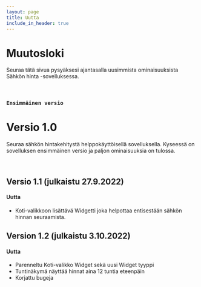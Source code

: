 ```yaml
---
layout: page
title: Uutta
include_in_header: true
---
```


# Muutosloki
Seuraa tätä sivua pysyäksesi ajantasalla uusimmista ominaisuuksista Sähkön hinta -sovelluksessa.

<br>

### `Ensimmäinen versio`
# **Versio 1.0**
Seuraa sähkön hintakehitystä helppokäyttöisellä sovelluksella. Kyseessä on sovelluksen ensimmäinen versio ja paljon ominaisuuksia on tulossa.

<br>

## **Versio 1.1 (julkaistu 27.9.2022)**

#### Uutta
- Koti-valikkoon lisättävä Widgetti joka helpottaa entisestään sähkön hinnan seuraamista.

## **Version 1.2 (julkaistu 3.10.2022)**

#### Uutta
- Parenneltu Koti-valikko Widget sekä uusi Widget tyyppi
- Tuntinäkymä näyttää hinnat aina 12 tuntia eteenpäin
- Korjattu bugeja

<br>
